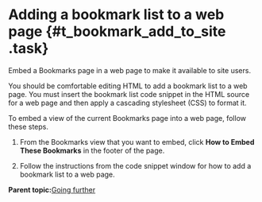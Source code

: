 # Adding a bookmark list to a web page {#t_bookmark_add_to_site .task}

Embed a Bookmarks page in a web page to make it available to site users.

You should be comfortable editing HTML to add a bookmark list to a web page. You must insert the bookmark list code snippet in the HTML source for a web page and then apply a cascading stylesheet \(CSS\) to format it.

To embed a view of the current Bookmarks page into a web page, follow these steps.

1.  From the Bookmarks view that you want to embed, click **How to Embed These Bookmarks** in the footer of the page.

2.  Follow the instructions from the code snippet window for how to add a bookmark list to a web page.


**Parent topic:**[Going further](../bookmarks/c_advanced_bookmarks.md)

